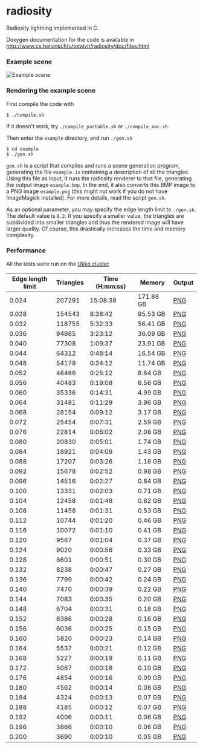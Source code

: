 # radiosity
Radiosity lightning implemented in C.

Doxygen documentation for the code is available in http://www.cs.helsinki.fi/u/totalvit/radiosity/doc/files.html

### Example scene
![Example scene](http://www.cs.helsinki.fi/u/totalvit/radiosity/example/example0.024.png)

### Rendering the example scene
First compile the code with
```
$ ./compile.sh
```
If it doesn't work, try `./compile_portable.sh` or `./compile_mac.sh`.

Then enter the `example` directory, and run `./gen.sh`
```
$ cd example
$ ./gen.sh
```
`gen.sh` is a script that compiles and runs a scene generation program, generating the file `example.in` containing a description of all the triangles. Using this file as input, it runs the radiosity renderer to that file, generating the output image `example.bmp`. In the end, it also converts this BMP image to a PNG image `example.png` (this might not work if you do not have ImageMagick installed). For more details, read the script `gen.sh`.

As an optional parameter, you may specify the edge length limit to `./gen.sh`. The default value is `0.2`. If you specify a smaller value, the triangles are subdivided into smaller triangles and thus the rendered image will have larger quality. Of course, this drastically increases the time and memory complexity.

### Performance
All the tests were run on the [Ukko cluster](https://www.cs.helsinki.fi/tietotekniikka/laskentaklusteri-ukko).

Edge length limit | Triangles | Time (H:mm:ss) | Memory | Output
----------------- | --------- | -----| ------ | ------
0.024 | 207291 | 15:08:38 | 171.88 GB | [PNG](http://www.cs.helsinki.fi/u/totalvit/radiosity/example/example0.024.png)
0.028 | 154543 | 8:38:42 | 95.53 GB | [PNG](http://www.cs.helsinki.fi/u/totalvit/radiosity/example/example0.028.png)
0.032 | 118755 | 5:32:33 | 56.41 GB | [PNG](http://www.cs.helsinki.fi/u/totalvit/radiosity/example/example0.032.png)
0.036 | 94985 | 3:23:12 | 36.09 GB | [PNG](http://www.cs.helsinki.fi/u/totalvit/radiosity/example/example0.036.png)
0.040 | 77308 | 1:09:37 | 23.91 GB | [PNG](http://www.cs.helsinki.fi/u/totalvit/radiosity/example/example0.040.png)
0.044 | 64312 | 0:48:14 | 16.54 GB | [PNG](http://www.cs.helsinki.fi/u/totalvit/radiosity/example/example0.044.png)
0.048 | 54179 | 0:34:12 | 11.74 GB | [PNG](http://www.cs.helsinki.fi/u/totalvit/radiosity/example/example0.048.png)
0.052 | 46466 | 0:25:12 | 8.64 GB | [PNG](http://www.cs.helsinki.fi/u/totalvit/radiosity/example/example0.052.png)
0.056 | 40483 | 0:19:08 | 6.56 GB | [PNG](http://www.cs.helsinki.fi/u/totalvit/radiosity/example/example0.056.png)
0.060 | 35336 | 0:14:31 | 4.99 GB | [PNG](http://www.cs.helsinki.fi/u/totalvit/radiosity/example/example0.060.png)
0.064 | 31481 | 0:11:29 | 3.96 GB | [PNG](http://www.cs.helsinki.fi/u/totalvit/radiosity/example/example0.064.png)
0.068 | 28154 | 0:09:12 | 3.17 GB | [PNG](http://www.cs.helsinki.fi/u/totalvit/radiosity/example/example0.068.png)
0.072 | 25454 | 0:07:31 | 2.59 GB | [PNG](http://www.cs.helsinki.fi/u/totalvit/radiosity/example/example0.072.png)
0.076 | 22814 | 0:06:02 | 2.08 GB | [PNG](http://www.cs.helsinki.fi/u/totalvit/radiosity/example/example0.076.png)
0.080 | 20830 | 0:05:01 | 1.74 GB | [PNG](http://www.cs.helsinki.fi/u/totalvit/radiosity/example/example0.080.png)
0.084 | 18921 | 0:04:09 | 1.43 GB | [PNG](http://www.cs.helsinki.fi/u/totalvit/radiosity/example/example0.084.png)
0.088 | 17207 | 0:03:26 | 1.18 GB | [PNG](http://www.cs.helsinki.fi/u/totalvit/radiosity/example/example0.088.png)
0.092 | 15678 | 0:02:52 | 0.98 GB | [PNG](http://www.cs.helsinki.fi/u/totalvit/radiosity/example/example0.092.png)
0.096 | 14516 | 0:02:27 | 0.84 GB | [PNG](http://www.cs.helsinki.fi/u/totalvit/radiosity/example/example0.096.png)
0.100 | 13331 | 0:02:03 | 0.71 GB | [PNG](http://www.cs.helsinki.fi/u/totalvit/radiosity/example/example0.100.png)
0.104 | 12458 | 0:01:48 | 0.62 GB | [PNG](http://www.cs.helsinki.fi/u/totalvit/radiosity/example/example0.104.png)
0.108 | 11458 | 0:01:31 | 0.53 GB | [PNG](http://www.cs.helsinki.fi/u/totalvit/radiosity/example/example0.108.png)
0.112 | 10744 | 0:01:20 | 0.46 GB | [PNG](http://www.cs.helsinki.fi/u/totalvit/radiosity/example/example0.112.png)
0.116 | 10072 | 0:01:10 | 0.41 GB | [PNG](http://www.cs.helsinki.fi/u/totalvit/radiosity/example/example0.116.png)
0.120 | 9567 | 0:01:04 | 0.37 GB | [PNG](http://www.cs.helsinki.fi/u/totalvit/radiosity/example/example0.120.png)
0.124 | 9020 | 0:00:56 | 0.33 GB | [PNG](http://www.cs.helsinki.fi/u/totalvit/radiosity/example/example0.124.png)
0.128 | 8601 | 0:00:51 | 0.30 GB | [PNG](http://www.cs.helsinki.fi/u/totalvit/radiosity/example/example0.128.png)
0.132 | 8238 | 0:00:47 | 0.27 GB | [PNG](http://www.cs.helsinki.fi/u/totalvit/radiosity/example/example0.132.png)
0.136 | 7799 | 0:00:42 | 0.24 GB | [PNG](http://www.cs.helsinki.fi/u/totalvit/radiosity/example/example0.136.png)
0.140 | 7470 | 0:00:39 | 0.22 GB | [PNG](http://www.cs.helsinki.fi/u/totalvit/radiosity/example/example0.140.png)
0.144 | 7083 | 0:00:35 | 0.20 GB | [PNG](http://www.cs.helsinki.fi/u/totalvit/radiosity/example/example0.144.png)
0.148 | 6704 | 0:00:31 | 0.18 GB | [PNG](http://www.cs.helsinki.fi/u/totalvit/radiosity/example/example0.148.png)
0.152 | 6386 | 0:00:28 | 0.16 GB | [PNG](http://www.cs.helsinki.fi/u/totalvit/radiosity/example/example0.152.png)
0.156 | 6036 | 0:00:25 | 0.15 GB | [PNG](http://www.cs.helsinki.fi/u/totalvit/radiosity/example/example0.156.png)
0.160 | 5820 | 0:00:23 | 0.14 GB | [PNG](http://www.cs.helsinki.fi/u/totalvit/radiosity/example/example0.160.png)
0.164 | 5537 | 0:00:21 | 0.12 GB | [PNG](http://www.cs.helsinki.fi/u/totalvit/radiosity/example/example0.164.png)
0.168 | 5227 | 0:00:19 | 0.11 GB | [PNG](http://www.cs.helsinki.fi/u/totalvit/radiosity/example/example0.168.png)
0.172 | 5067 | 0:00:18 | 0.10 GB | [PNG](http://www.cs.helsinki.fi/u/totalvit/radiosity/example/example0.172.png)
0.176 | 4854 | 0:00:16 | 0.09 GB | [PNG](http://www.cs.helsinki.fi/u/totalvit/radiosity/example/example0.176.png)
0.180 | 4562 | 0:00:14 | 0.08 GB | [PNG](http://www.cs.helsinki.fi/u/totalvit/radiosity/example/example0.180.png)
0.184 | 4324 | 0:00:13 | 0.07 GB | [PNG](http://www.cs.helsinki.fi/u/totalvit/radiosity/example/example0.184.png)
0.188 | 4185 | 0:00:12 | 0.07 GB | [PNG](http://www.cs.helsinki.fi/u/totalvit/radiosity/example/example0.188.png)
0.192 | 4006 | 0:00:11 | 0.06 GB | [PNG](http://www.cs.helsinki.fi/u/totalvit/radiosity/example/example0.192.png)
0.196 | 3866 | 0:00:10 | 0.06 GB | [PNG](http://www.cs.helsinki.fi/u/totalvit/radiosity/example/example0.196.png)
0.200 | 3690 | 0:00:10 | 0.05 GB | [PNG](http://www.cs.helsinki.fi/u/totalvit/radiosity/example/example0.200.png)

